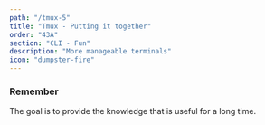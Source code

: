 ```yaml
---
path: "/tmux-5"
title: "Tmux - Putting it together"
order: "43A"
section: "CLI - Fun"
description: "More manageable terminals"
icon: "dumpster-fire"
---
```


### Remember
The goal is to provide the knowledge that is useful for a long time.

<br />
<br />
<br />
<br />
<br />
<br />
<br />
<br />
<br />
<br />
<br />
<br />


